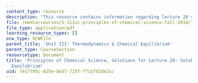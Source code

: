```yaml
---
content_type: resource
description: "This resource contains information regarding lecture 20 solution.\r\n"
file: /media/courses/5-111sc-principles-of-chemical-science-fall-2014/7e17795c825ede37725ff7cbfd2de2cc_MIT5_111F14_Lec20Soln.pdf
file_type: application/pdf
learning_resource_types: []
ocw_type: OCWFile
parent_title: 'Unit III: Thermodynamics & Chemical Equilibrium'
parent_type: CourseSection
resourcetype: Document
title: 'Principles of Chemical Science, Solutions for Lecture 20: Solubility and Acid-Base
  Equilibrium'
uid: 7e17795c-825e-de37-725f-f7cbfd2de2cc
---
```

